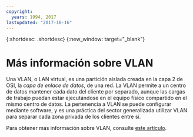 ```yaml
---
copyright:
  years: 1994, 2017
lastupdated: "2017-10-16"
---
```

{:shortdesc: .shortdesc}
{:new_window: target="_blank"}

# Más información sobre VLAN

Una VLAN, o LAN virtual, es una partición aislada creada en la capa 2 de OSI, la _capa de enlace de datos_, de una red. La VLAN permite a un centro de datos mantener cada dato del cliente por separado, aunque las cargas de trabajo puedan estar ejecutándose en el equipo físico compartido en el mismo centro de datos. La pertenencia a VLAN se puede configurar mediante software, y es una práctica del sector generalizada utilizar VLAN para separar cada zona privada de los clientes entre sí.

Para obtener más información sobre VLAN, consulte [este artículo](https://en.wikipedia.org/wiki/Virtual_LAN).
